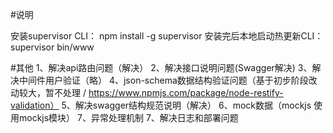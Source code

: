 #说明

安装supervisor CLI： npm install -g supervisor
安装完后本地启动热更新CLI： supervisor bin/www


#其他
1、解决api路由问题（解决）
2、解决接口说明问题(Swagger解决)
3、解决中间件用户验证（略）
4、json-schema数据结构验证问题（基于初步阶段改动较大，暂不处理 / https://www.npmjs.com/package/node-restify-validation）
5、解决swagger结构规范说明（解决）
6、mock数据（mockjs 使用mockjs模块）
7、异常处理机制
7、解决日志和部署问题
